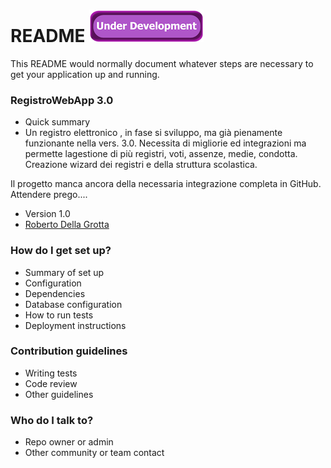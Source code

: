 # README ![under development](https://raw.githubusercontent.com/rdgmus/Luxemburg/master/images/under%20development.png)


This README would normally document whatever steps are necessary to get your application up and running.

### RegistroWebApp 3.0 ###

* Quick summary
* Un registro elettronico , in fase si sviluppo,
ma già pienamente funzionante nella vers. 3.0.
Necessita di migliorie ed integrazioni ma permette
lagestione di più registri, voti, assenze, medie, condotta.
Creazione wizard dei registri e della struttura scolastica.

Il progetto manca ancora della necessaria integrazione completa
in GitHub. Attendere prego....
* Version 1.0
* [Roberto Della Grotta](https://rdgmus@bitbucket.org/rdgmus/phpregistroscuolanetbeans.git)

### How do I get set up? ###

* Summary of set up
* Configuration
* Dependencies
* Database configuration
* How to run tests
* Deployment instructions

### Contribution guidelines ###

* Writing tests
* Code review
* Other guidelines

### Who do I talk to? ###

* Repo owner or admin
* Other community or team contact
